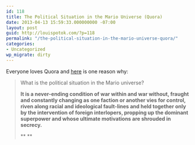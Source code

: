 ```yaml
---
id: 118
title: The Political Situation in the Mario Universe (Quora)
date: 2013-04-13 15:59:33.000000000 -07:00
layout: post
guid: http://louispotok.com/?p=118
permalink: "/the-political-situation-in-the-mario-universe-quora/"
categories:
- Uncategorized
wp_migrate: dirty
---
```

Everyone loves Quora and [here](http://www.quora.com/Mario-series/What-is-the-political-situation-in-the-Mario-universe) is one reason why:

> What is the political situation in the Mario universe?
> 
> **It is a never-ending condition of war within and war without, fraught and constantly changing as one faction or another vies for control, riven along racial and ideological fault-lines and held together only by the intervention of ****foreign**** interlopers, propping up the dominant superpower and whose ultimate motivations are shrouded in secrecy.**
> 
> ** **